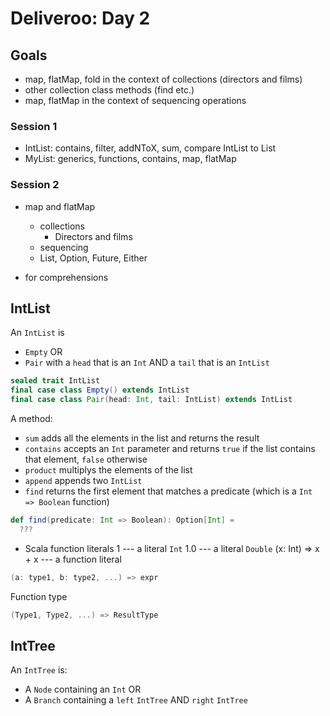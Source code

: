 # Deliveroo: Day 2

## Goals

- map, flatMap, fold in the context of collections (directors and films)
- other collection class methods (find etc.)
- map, flatMap in the context of sequencing operations


### Session 1

- IntList: contains, filter, addNToX, sum, compare IntList to List
- MyList: generics, functions, contains, map, flatMap


### Session 2

- map and flatMap
  - collections
    - Directors and films
  - sequencing
  - List, Option, Future, Either

- for comprehensions

## IntList

An `IntList` is
- `Empty` OR
- `Pair` with a `head` that is an `Int` AND a `tail` that is an `IntList`

```scala
sealed trait IntList
final case class Empty() extends IntList
final case class Pair(head: Int, tail: IntList) extends IntList
```

A method:
- `sum` adds all the elements in the list and returns the result
- `contains` accepts an `Int` parameter and returns `true` if the list contains that element, `false` otherwise
- `product` multiplys the elements of the list
- `append` appends two `IntList`
- `find` returns the first element that matches a predicate (which is a `Int => Boolean` function)

```scala
def find(predicate: Int => Boolean): Option[Int] =
  ???
```

- Scala function literals
1 --- a literal `Int`
1.0 --- a literal `Double`
(x: Int) => x + x --- a function literal

```scala
(a: type1, b: type2, ...) => expr
```

Function type

```scala
(Type1, Type2, ...) => ResultType
```


## IntTree

An `IntTree` is:
- A `Node` containing an `Int` OR
- A `Branch` containing a `left` `IntTree` AND `right` `IntTree`
